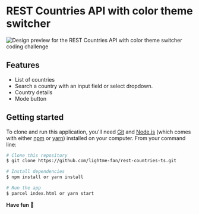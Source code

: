 # REST Countries API with color theme switcher

![Design preview for the REST Countries API with color theme switcher coding challenge](./design/desktop-preview.jpg)

## Features

- List of countries
- Search a country with an input field or select dropdown.
- Country details
- Mode button

## Getting started

To clone and run this application, you'll need [Git](https://git-scm.com) and [Node.js](https://nodejs.org/en/download/) (which comes with either [npm](http://npmjs.com) or [yarn](https://yarnpkg.com/)) installed on your computer. From your command line:

```bash
# Clone this repository
$ git clone https://github.com/lightme-fan/rest-countries-ts.git

# Install dependencies
$ npm install or yarn install

# Run the app
$ parcel index.html or yarn start
```

**Have fun** 🚀
